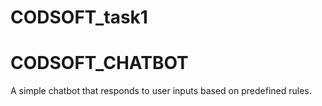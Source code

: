 # CODSOFT_task1
# CODSOFT_CHATBOT

A simple chatbot that responds to user inputs based on predefined rules.
